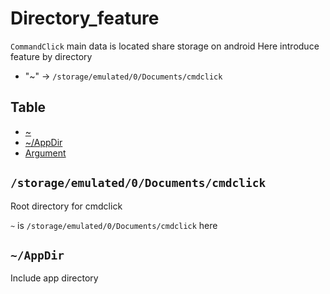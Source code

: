 # Directory_feature

`CommandClick` main data is located share storage on android
Here introduce feature by directory 

- "~" -> `/storage/emulated/0/Documents/cmdclick`


Table
-----------------
* [~](#root_dir_path)
* [~/AppDir](#app_dir)
* [Argument](#argument)
  




## `/storage/emulated/0/Documents/cmdclick` <a id="root_dir_path"></a>

Root directory for cmdclick

`~` is `/storage/emulated/0/Documents/cmdclick` here


## `~/AppDir` <a id="app_dir"></a>

Include app directory

